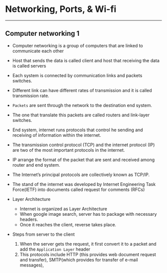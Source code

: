 # Networking, Ports, & Wi-fi

---

## Computer networking 1

- Computer networking is a group of computers that are linked to communicate each other
- Host that sends the data is called client and host that receiving the data is called servers
- Each system is connected by communication links and packets switches.
- Different link can have different rates of transmission and it is called transmission rate.
- `Packets` are sent through the network to the destination end system.
- The one that translate this packets are called routers and link-layer switches.
- End system, internet runs protocols that control he sending and receiving of information within the internet. 
- The transmission control protocol (TCP) and the internet protocol (IP) are two of the most important protocols in the internet.
- IP arrange the format of the packet that are sent and received among router and end system. 
- The Internet’s principal protocols are collectively known as TCP/IP.
- The stand of the internet was developed by Internet Engineering Task Force(IETF) into documents called request for comments (RFCs)
- Layer Architecture
    - Internet is organized as Layer Architecture
    - When google image search, server has to package with necessary headers.
    - Once it reaches the client, reverse takes place.

- Steps from server to the client
     1. When the server gets the request, it first convert it to a packet and add the `Application Layer` header
     2. This protocols include HTTP (this provides web document request and transfer), SMTP(which provides for transfer of e-mail messages), 